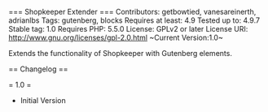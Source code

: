 === Shopkeeper Extender ===
Contributors: getbowtied, vanesareinerth, adrianlbs
Tags: gutenberg, blocks
Requires at least: 4.9
Tested up to: 4.9.7
Stable tag: 1.0
Requires PHP: 5.5.0
License: GPLv2 or later
License URI: http://www.gnu.org/licenses/gpl-2.0.html
~Current Version:1.0~

Extends the functionality of Shopkeeper with Gutenberg elements.

== Changelog ==

= 1.0 =
- Initial Version
